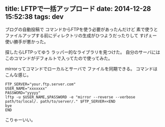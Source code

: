 title: LFTPで一括アップロード
date: 2014-12-28 15:52:38
tags: dev
---
ブログの自動投稿で
コマンドからFTPを使う必要があったんだけど
素で使うと
ファイルアップする前にディレクトリの生成がひつようだったりして
すげぇー使い勝手が悪かった。

探したらLFTPってゆう
ラッパー的なライブラリを見つけた。
自分のサーバにはこのコマンドがデフォルトで入ってたので使ってみた。

mirrorってコマンドでローカルとサーバで
ファイルを同期できる。
コマンドはこんな感じ。
```
FTP_SERVER="your.ftp.server.com"
USER_NAME="xxxxxxx"
PASSWORD="yyyyy"
lftp -u $USER_NAME,$PASSWORD -e "mirror --reverse --verbose path/to/local/. path/to/server/." $FTP_SERVER<<END
bye
END
```
こりゃーいい。

